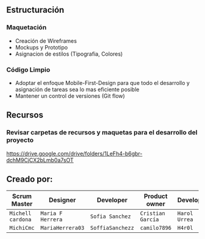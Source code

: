 

## Estructuración

### Maquetación  
+ Creación de Wireframes
+ Mockups y Prototipo  
+ Asignacion de estilos (Tipografia, Colores) 

### Código Limpio  
+ Adoptar el enfoque Mobile-First-Design para que todo el desarrollo y asignación de tareas sea lo mas eficiente posible
+ Mantener un control de versiones (Git flow)

## Recursos

### Revisar carpetas de recursos y maquetas para el desarrollo del proyecto
https://drive.google.com/drive/folders/1LeFh4-b6gbr-dchM9CjCX2bLmb0a7sOT


## Creado por:


|   Scrum Master  |     Designer    |    Developer   |  Product owner  |  Developer  |
|-----------------|-----------------|----------------|-----------------|-------------|
|`Michell cardona`|`Maria F Herrera`|`Sofia Sanchez` |`Cristian García`|`Harol Urrea`|
|    `MichiCmc`   |`MariaHerrera03` |`SoffiaSanchezz`|  `camilo7896`   |   `H4r0l`   |